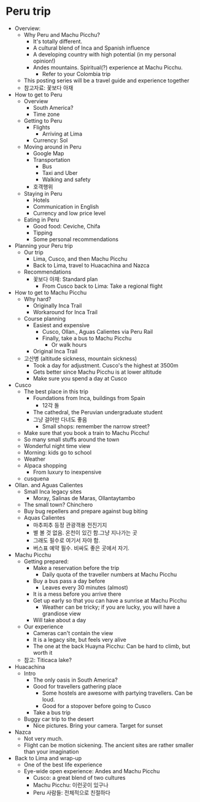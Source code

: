 # Peru trip 
  * Overview:
    - Why Peru and Machu Picchu?
      * It's totally different.
      * A cultural blend of Inca and Spanish influence
      * A developing country with high potential (in my personal opinion!)
      * Andes mountains. Spiritual(?) experience at Machu Picchu.
        - Refer to your Colombia trip
    - This posting series will be a travel guide and experience together
    - 참고자료: 꽃보다 아재
  * How to get to Peru
    - Overview
      * South America? 
      * Time zone
    - Getting to Peru
      * Flights
        - Arriving at Lima
      * Currency: Sol
    - Moving around in Peru
      * Google Map
      * Transportation
        - Bus
        - Taxi and Uber
        - Walking and safety
      * 호객행위
    - Staying in Peru
      * Hotels
      * Communication in English
      * Currency and low price level
    - Eating in Peru
      * Good food: Ceviche, Chifa
      * Tipping 
      * Some personal recommendations
  * Planning your Peru trip
    - Our trip
      * Lima, Cusco, and then Machu Picchu
      * Back to Lima, travel to Huacachina and Nazca
    - Recommendations
      * 꽃보다 아재: Standard plan
        - From Cusco back to Lima: Take a regional flight
  * How to get to Machu Picchu
    - Why hard?
      * Originally Inca Trail
      * Workaround for Inca Trail
    - Course planning
      * Easiest and expensive
        - Cusco, Ollan., Aguas Calientes via Peru Rail
        - Finally, take a bus to Machu Picchu 
          * Or walk hours
      * Original Inca Trail 
    - 고산병 (altitude sickness, mountain sickness)
      * Took a day for adjustment. Cusco's the highest at 3500m
      * Gets better since Machu Picchu is at lower altitude
      * Make sure you spend a day at Cusco
  * Cusco
    - The best place in this trip
      * Foundations from Inca, buildings from Spain
        - 12각 돌
      * The cathedral, the Peruvian undergraduate student
      * 그냥 걸어만 다녀도 좋음
        - Small shops: remember the narrow street?
    - Make sure that you book a train to Machu Picchu!
    - So many small stuffs around the town
    - Wonderful night time view
    - Morning: kids go to school
    - Weather
    - Alpaca shopping
      * From luxury to inexpensive
    - cusquena
  * Ollan. and Aguas Calientes  
    - Small Inca legacy sites
      * Moray, Salinas de Maras, Ollantaytambo
    - The small town? Chinchero 
    - Buy bug repellers and prepare against bug biting 
    - Aquas Calientes
      * 마추피추 등정 관광객용 전진기지
      * 별 볼 것 없음. 온천이 있긴 함.그냥 지나가는 곳
      * 그래도 필수로 여기서 자야 함. 
      * 버스표 예약 필수. 비싸도 좋은 곳에서 자기.
  * Machu Picchu
    - Getting prepared:
      * Make a reservation before the trip
        - Daily quota of the traveller numbers at Machu Picchu
      * Buy a bus pass a day before
        - Leaves every 30 minutes (almost)
      * It is a mess before you arrive there
      * Get up early so that you can have a sunrise at Machu Picchu
        - Weather can be tricky; if you are lucky, you will have a grandiose
          view
      * Will take about a day
    - Our experience
      * Cameras can't contain the view
      * It is a legacy site, but feels very alive 
      * The one at the back Huayna Picchu: Can be hard to climb, but worth it
    - 참고: Titicaca lake?
  * Huacachina 
    - Intro
      * The only oasis in South America?
      * Good for travellers gathering place
        - Some hostels are awesome with partying travellers. Can be loud.
        - Good for a stopover before going to Cusco
      * Take a bus trip  
    - Buggy car trip to the desert
      * Nice pictures. Bring your camera. Target for sunset
  * Nazca
    - Not very much. 
    - Flight can be motion sickening. The ancient sites are rather smaller than your
      imagination
  * Back to Lima and wrap-up
    - One of the best life experience
    - Eye-wide open experience: Andes and Machu Picchu
      * Cusco: a great blend of two cultures
      * Machu Picchu: 이런곳이 있구나
      * Peru 사람들: 전체적으로 친절하다

